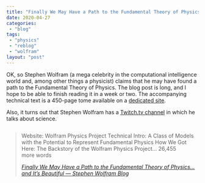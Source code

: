 ```yaml
---
title: "Finally We May Have a Path to the Fundamental Theory of Physics…  and It’s Beautiful — Stephen Wolfram Blog"
date: 2020-04-27
categories: 
 - "blog"
tags: 
 - "physics"
 - "reblog"
 - "wolfram"
layout: "post"
---
```


<!-- wp:paragraph -->
OK, so Stephen Wolfram (a mega celebrity in the computational intelligence world and, among other things a physicist) claims that he may have found a path to the Fundamental Theory of Physics. The blog post is long, and I hope to be able to finish reading it in a week or two. The accompanying technical text is a 450-page tome available on a [dedicated site](https://www.wolframphysics.org/technical-introduction/).


<!-- /wp:paragraph -->

<!-- wp:paragraph -->
Also, it turns out that Stephen Wolfram has a [Twitch.tv channel](https://www.twitch.tv/stephen_wolfram) in which he talks about science.


<!-- /wp:paragraph -->

<!-- wp:paragraph -->

<!-- /wp:paragraph -->

<!-- wp:image -->
<figure class="wp-block-image"><img src="https://i1.wp.com/writings.stephenwolfram.com/data/uploads/2020/04/swblog-2036-explainer.png?quality=80&amp;ssl=1&amp;strip=info&amp;w=1600" alt=""></figure>
<!-- /wp:image -->

<!-- wp:quote -->
> Website: Wolfram Physics Project Technical Intro: A Class of Models with the Potential to Represent Fundamental Physics How We Got Here: The Backstory of the Wolfram Physics Project… 26,455 more words
> 
> <cite><a href="https://writings.stephenwolfram.com/2020/04/finally-we-may-have-a-path-to-the-fundamental-theory-of-physics-and-its-beautiful/">Finally We May Have a Path to the Fundamental Theory of Physics…  and It’s Beautiful — Stephen Wolfram Blog</a></cite>

<!-- /wp:quote -->
